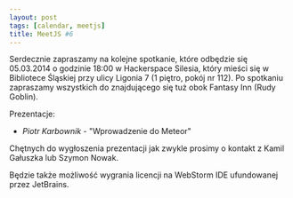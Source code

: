 ```yaml
---
layout: post
tags: [calendar, meetjs]
title: MeetJS #6
---
```


Serdecznie zapraszamy na kolejne spotkanie, które odbędzie się 05.03.2014 o godzinie 18:00 w Hackerspace Silesia, który mieści się w Bibliotece Śląskiej przy ulicy Ligonia 7 (1 piętro, pokój nr 112). Po spotkaniu zapraszamy wszystkich do znajdującego się tuż obok Fantasy Inn (Rudy Goblin).

Prezentacje:

- *Piotr Karbownik* - "Wprowadzenie do Meteor"


Chętnych do wygłoszenia prezentacji jak zwykle prosimy o kontakt z Kamil Gałuszka lub Szymon Nowak.

Będzie także możliwość wygrania licencji na WebStorm IDE ufundowanej przez JetBrains.
